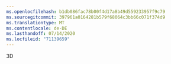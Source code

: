 ```yaml
---
ms.openlocfilehash: b1db086fac78b00f4d17a8b49d559233957f9c79
ms.sourcegitcommit: 397961a0164281b579f68064c3bb66c071f374d9
ms.translationtype: MT
ms.contentlocale: de-DE
ms.lasthandoff: 07/14/2020
ms.locfileid: "71139659"
---
```

3D